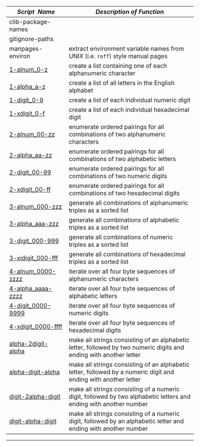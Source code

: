 |&nbsp;&nbsp;&nbsp;&nbsp;_Script&nbsp;&nbsp;Name_&nbsp;&nbsp;&nbsp;&nbsp;| _Description of Function_  
|----------------------------|--------------------------------------------------------------------------------------------------------------------------------------------------------------------------  
| clib-package-names         |  
| gitignore-paths            |  
| manpages-environ           | extract environment variable names from UNIX (i.e. `roff`) style manual pages  
| [1-alnum_0-z](1-alnum_0-z) | create a list containing one of each alphanumeric character  
| [1-alpha_a-z](1-alpha_a-z) | create a list of all letters in the English alphabet  
| [1-digit_0-9](1-digit_0-9) | create a list of each individual numeric digit  
| [1-xdigit_0-f](1-xdigit_0-f) | create a list of each individual hexadecimal digit  
| [2-alnum_00-zz](2-alnum_00-zz) | enumerate ordered pairings for all combinations of two alphanumeric characters  
| [2-alpha_aa-zz](2-alpha_aa-zz) | enumerate ordered pairings for all combinations of two alphabetic letters  
| [2-digit_00-99](2-digit_00-99) | enumerate ordered pairings for all combinations of two numeric digits  
| [2-xdigit_00-ff](2-xdigit_00-ff) | enumerate ordered pairings for all combinations of two hexadecimal digits  
| [3-alnum_000-zzz](3-alnum_000-zzz) | generate all combinations of alphanumeric triples as a sorted list  
| [3-alpha_aaa-zzz](3-alpha_aaa-zzz) | generate all combinations of alphabetic triples as a sorted list  
| [3-digit_000-999](3-digit_000-999) | generate all combinations of numeric triples as a sorted list  
| [3-xidigit_000-fff](3-xdigit_000-fff) | generate all combinations of hexadecimal triples as a sorted list  
| [4-alnum_0000-zzzz](4-alnum_0000-zzzz) | iterate over all four byte sequences of alphanumeric characters  
| [4-alpha_aaaa-zzzz](4-alpha_aaaa-zzzz) | iterate over all four byte sequences of alphabetic letters  
| [4-digit_0000-9999](4-digit_0000-9999) | iterate over all four byte sequences of numeric digits  
| [4-xdigit_0000-ffff](4-xdigit_0000-ffff) | iterate over all four byte sequences of hexadecimal digits  
| [alpha-2digit-alpha](alpha-2digit-alpha) | make all strings consisting of an alphabetic letter, followed by two numeric digits and ending with another letter  
| [alpha-digit-alpha](alpha-digit-alpha) | make all strings consisting of an alphabetic letter, followed by a numeric digit and ending with another letter  
| [digit-2alpha-digit](digit-2alpha-digit) | make all strings consisting of a numeric digit, followed by two alphabetic letters and ending with another number  
| [digit-alpha-digit](digit-alpha-digit) | make all strings consisting of a numeric digit, followed by an alphabetic letter and ending with another number  
  
* * *  
  
